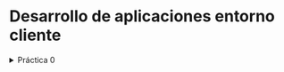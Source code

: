 # Desarrollo de aplicaciones entorno cliente
<details>
    <summary>Práctica 0</summary>

    ## Práctica 0
    ###  Ataque DoS y DDos. Información sobre cada uno de estos conceptos y un detallar un ejemplo destacado sobre cada uno de estos.

    _Los ataques Dos y DDos son ataques de denegación de servicio, los cuales tienen como principal objetivo inhabilitar el uso de un sistema con el fin de bloquear todo servicio que este pueda brindar. Su funcionamiento está basado en la cantidad de flujo de peticiones que pueden ser resueltas por un servidor web, es decir, colapsan estos servidores con millones de peticiones hasta que este comienza a ralentizarse o a no dar respuesta y bloquearse.
    La principal diferencia entre los ataques Dos y DDos es la cantidad de máquinas o IP 's que realizan el ataque. El ataque Dos (Denial of Service) se realiza con una sola máquina, la cual será la encargada de realizar todas las peticiones para realizar el ataque, mientras que el ataque DDos (Distributed Denial of Service) se realiza con varias máquinas, las cuales pueden participar en el ataque de manera consciente o por medio de algún software que les haya infectado (se denominan bots o zombies), usándose de manera fraudulenta para un ataque controlado por el que la haya podido infectar.
    El objetivo de estos ciberataques suele ser provocar una paralización de los servicios tanto del administrador que los puede ofrecer, como a los usuarios, los cuales no podrán consumir estos servicios, lo cual provocaría pérdidas económicas y de prestigio para la empresa encargada de ofrecer el servicio.
    Posibles ejemplos de estos ataques serían:
    Ataque Dos a Panix, un importante proveedor de internet de los años 90, el cual estuvo varios días sin poder ofrecer servicio a sus clientes dado el ataque provocado por la inundación SYN.
    Ataque DDos a Yahoo, Amazon, eBay y otros realizado en el año 2000. Un chico llamado MafiaBoy lanzó un ataque solo por diversión y por ver qué era capaz de hacer, haciéndose con el control de varias de las redes universitarias de equipos zombies para su propósito. Este ataque tuvo un impacto de unos 1.200 millones de dólares y fué un punto de inflexión en la seguridad de todas estas empresas y de los protocolos de defensa en general._
</details>